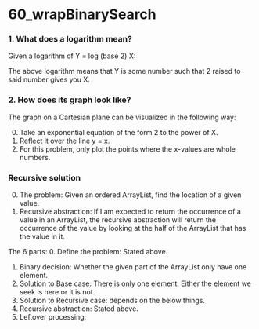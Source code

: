 # 60_wrapBinarySearch

### 1. What does a logarithm mean?

Given a logarithm of Y = log (base 2) X:

The above logarithm means that Y is some number such that 2 raised to said number gives you X.

### 2. How does its graph look like?

The graph on a Cartesian plane can be visualized in the following way:

0. Take an exponential equation of the form 2 to the power of X.
1. Reflect it over the line y = x.
2. For this problem, only plot the points where the x-values are whole numbers.
### Recursive solution

0. The problem: Given an ordered ArrayList, find the location of a given value.
1. Recursive abstraction: If I am expected to return the occurrence of a value in an ArrayList, the recursive abstraction will return the occurrence of the value by looking at the half of the ArrayList that has the value in it.

The 6 parts:
  0. Define the problem: Stated above.
  1. Binary decision: Whether the given part of the ArrayList only have one element.
  2. Solution to Base case: There is only one element. Either the element we seek is here or it is not.
  3. Solution to Recursive case: depends on the below things.
  4. Recursive abstraction: Stated above.
  5. Leftover processing:
